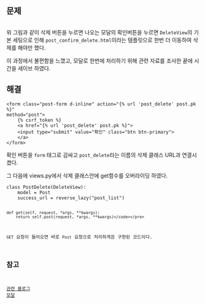 <h2 id="문제">문제</h2>
<p><img alt="" src="https://velog.velcdn.com/images/jhp21c/post/e3abad59-2170-4809-8ae6-ff4f3f62c291/image.png" /></p>
<p>위 그림과 같이 삭제 버튼을 누르면 나오는 모달의 확인버튼을 누르면 <code>DeleteView</code>의 기본 세팅으로 인해 <code>post_confirm_delete.html</code>이라는 템플릿으로 한번 더 이동하여 삭제를 해야만 했다.</p>
<p>이 과정에서 불편함을 느꼈고, 모달로 한번에 처리하기 위해 관련 자료를 조사한 끝에 시간을 세이브 하였다.</p>
<h2 id="해결">해결</h2>
<pre><code class="language-python">&lt;form class=&quot;post-form d-inline&quot; action=&quot;{% url 'post_delete' post.pk %}&quot;
method=&quot;post&quot;&gt;
    {% csrf_token %}
    &lt;a href=&quot;{% url 'post_delete' post.pk %}&quot;&gt;
    &lt;input type=&quot;submit&quot; value=&quot;확인&quot; class=&quot;btn btn-primary&quot;&gt;
    &lt;/a&gt;
&lt;/form&gt;</code></pre>
<p>확인 버튼을 <code>form</code> 태그로 감싸고 <code>post_delete</code>라는 이름의 삭제 클래스 URL과 연결시켰다. </p>
<p>그 다음에 views.py에서 삭제 클래스안에 get함수를 오버라이딩 하였다.</p>
<pre><code class="language-python">class PostDelete(DeleteView):
    model = Post
    success_url = reverse_lazy(&quot;post_list&quot;)

    def get(self, request, *args, **kwargs):
        return self.post(request, *args, **kwargs)</code></pre>
<p><code>GET</code> 요청이 들어오면 바로 <code>Post</code> 요청으로 처리하게끔 구현된 코드이다.</p>
<h2 id="참고">참고</h2>
<p><a href="https://duckracoon.tistory.com/entry/Django-DeleteView%EB%A5%BC-Template%EC%97%86%EC%9D%B4-%EC%82%AC%EC%9A%A9%ED%95%98%EB%8A%94-%EB%B2%95">관련 블로그</a>
<a href="https://getbootstrap.kr/docs/5.0/components/modal/">모달</a></p>